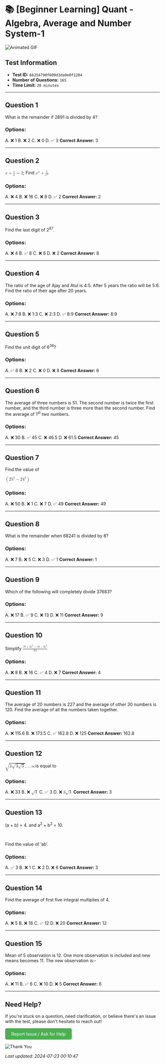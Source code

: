 # 📚 [Beginner Learning] Quant - Algebra, Average and Number System-1

![Animated GIF](https://media.giphy.com/media/l0HlNaQ6gWfllcjDO/giphy.gif)

## Test Information

- **Test ID:** `66254790f609d3da9e0f1284`
- **Number of Questions:** `165`
- **Time Limit:** `20 minutes`

---

## Question 1
What is the remainder if 2891 is divided by 4?

### Options:

A. ❌ 1
B. ❌ 2
C. ❌ 0
D. ✅ 3
**Correct Answer:** 3

---

## Question 2
<!-- MathType@Translator@5@5@MathML2 (DataObject).tdl@MathML 2.0 (DataObject)@ --><math xmlns="http://www.w3.org/1998/Math/MathML"><mrow><mi>x</mi><mo>+</mo><mfrac><mn>1</mn><mi>x</mi></mfrac><mo>=</mo><mn>2</mn></mrow></math><!-- MathType@End@5@5@ -->; Find <!-- MathType@Translator@5@5@MathML2 (DataObject).tdl@MathML 2.0 (DataObject)@ --><math xmlns="http://www.w3.org/1998/Math/MathML"><mrow><msup><mi>x</mi><mn>4</mn></msup><mo>+</mo><mfrac><mn>1</mn><mrow><msup><mi>x</mi><mn>4</mn></msup></mrow></mfrac></mrow></math><!-- MathType@End@5@5@ -->

### Options:

A. ❌ 4
B. ❌ 16
C. ❌ 8
D. ✅ 2
**Correct Answer:** 2

---

## Question 3
Find the last digit of 2<sup>87</sup>.

### Options:

A. ❌ 4
B. ✅ 8
C. ❌ 6
D. ❌ 2
**Correct Answer:** 8

---

## Question 4
The ratio of the age of Ajay and Atul is 4:5. After 5 years the ratio will be 5:6. Find the ratio of their age after 20 years.

### Options:

A. ❌ 7:8
B. ❌ 1:3
C. ❌ 2:3
D. ✅ 8:9
**Correct Answer:** 8:9

---

## Question 5
Find the unit digit of 6<sup>36</sup>?

### Options:

A. ✅ 6
B. ❌ 2
C. ❌ 0
D. ❌ 8
**Correct Answer:** 6

---

## Question 6
The average of three numbers is 51. The second number is twice the first number, and the third number is three more than the second number. Find the average of 1<sup>st</sup> two numbers.

### Options:

A. ❌ 30
B. ✅ 45
C. ❌ 46.5
D. ❌ 61.5
**Correct Answer:** 45

---

## Question 7
Find the value of
<!-- MathType@Translator@5@5@MathML2 (DataObject).tdl@MathML 2.0 (DataObject)@ --><math xmlns="http://www.w3.org/1998/Math/MathML"><mrow><mrow><mo>(</mo><mrow><msup><mrow><mn>25</mn></mrow><mn>2</mn></msup><mo>−</mo><msup><mrow><mn>24</mn></mrow><mn>2</mn></msup></mrow><mo>)</mo></mrow></mrow></math><!-- MathType@End@5@5@ -->

### Options:

A. ❌ 50
B. ❌ 1
C. ❌ 7
D. ✅ 49
**Correct Answer:** 49

---

## Question 8
What is the remainder when 68241 is divided by 8?

### Options:

A. ❌ 7
B. ❌ 5
C. ❌ 3
D. ✅ 1
**Correct Answer:** 1

---

## Question 9
Which of the following will completely divide 37683?

### Options:

A. ❌ 17
B. ✅ 9
C. ❌ 13
D. ❌ 11
**Correct Answer:** 9

---

## Question 10
Simplify <!-- MathType@Translator@5@5@MathML2 (DataObject).tdl@MathML 2.0 (DataObject)@ --><math xmlns="http://www.w3.org/1998/Math/MathML"><mrow><mfrac><mrow><msup><mrow><mo stretchy="false">(</mo><mn>8</mn><mo>+</mo><mn>3</mn><mo stretchy="false">)</mo></mrow><mn>2</mn></msup><mo>−</mo><msup><mrow><mo stretchy="false">(</mo><mn>8</mn><mo>−</mo><mn>3</mn><mo stretchy="false">)</mo></mrow><mn>2</mn></msup></mrow><mrow><mn>24</mn></mrow></mfrac></mrow></math><!-- MathType@End@5@5@ -->

### Options:

A. ❌ 8
B. ❌ 16
C. ✅ 4
D. ❌ 7
**Correct Answer:** 4

---

## Question 11
The average of 20 numbers is 227 and the average of other 30 numbers is 120. Find the average of all the numbers taken together.

### Options:

A. ❌ 115.6
B. ❌ 173.5
C. ✅ 162.8
D. ❌ 125
**Correct Answer:** 162.8

---

## Question 12
<!-- MathType@Translator@5@5@MathML2 (DataObject).tdl@MathML 2.0 (DataObject)@ --><math xmlns="http://www.w3.org/1998/Math/MathML"><mrow><msqrt><mrow><mn>3</mn><msqrt><mrow><mn>3</mn><msqrt><mn>3</mn></msqrt></mrow></msqrt></mrow></msqrt><mn>.....</mn><mi>∞</mi></mrow></math><!-- MathType@End@5@5@ -->is equal to

### Options:

A. ❌ 33
B. ❌ <!-- MathType@Translator@5@5@MathML2 (DataObject).tdl@MathML 2.0 (DataObject)@ --><math xmlns="http://www.w3.org/1998/Math/MathML"><mrow><msqrt><mn>3</mn></msqrt></mrow></math><!-- MathType@End@5@5@ -->
C. ✅ 3
D. ❌ <!-- MathType@Translator@5@5@MathML2 (DataObject).tdl@MathML 2.0 (DataObject)@ --><math xmlns="http://www.w3.org/1998/Math/MathML"><mrow><mn>3</mn><msqrt><mn>3</mn></msqrt></mrow></math><!-- MathType@End@5@5@ -->
**Correct Answer:** 3

---

## Question 13
(a + b) = 4. and a<sup>2</sup> + b<sup>2</sup> = 10. 
 
Find the value of ‘ab’.

### Options:

A. ✅ 3
B. ❌ 1
C. ❌ 2
D. ❌ 6
**Correct Answer:** 3

---

## Question 14
Find the average of first five integral multiplies of 4.

### Options:

A. ❌ 5
B. ❌ 16
C. ✅ 12
D. ❌ 20
**Correct Answer:** 12

---

## Question 15
Mean of 5 observation is 12. One more observation is included and new means becomes 11. The new observation is:-

### Options:

A. ❌ 11
B. ✅ 6
C. ❌ 10
D. ❌ 5
**Correct Answer:** 6

---

## Need Help?

If you're stuck on a question, need clarification, or believe there's an issue with the test, please don't hesitate to reach out!

<a href='mailto:ujjwaljha744@gmail.com?subject=Help%20Needed%20-%20_Beginner Learning_ Quant - Algebra_ Average and Number System-1&body=Test%20ID%3A%2066254790f609d3da9e0f1284%0A%0AQuestion%20Number%3A%20%0A%0ADescription%20of%20Issue%3A%20' style='display: inline-block; padding: 10px 20px; background-color: #4CAF50; color: white; text-decoration: none; border-radius: 5px;'>Report Issue / Ask for Help</a>

![Thank You](https://media.giphy.com/media/M9NbzZjAcxq9jS9LZJ/giphy.gif)

*Last updated: 2024-07-23 00:10:47*
